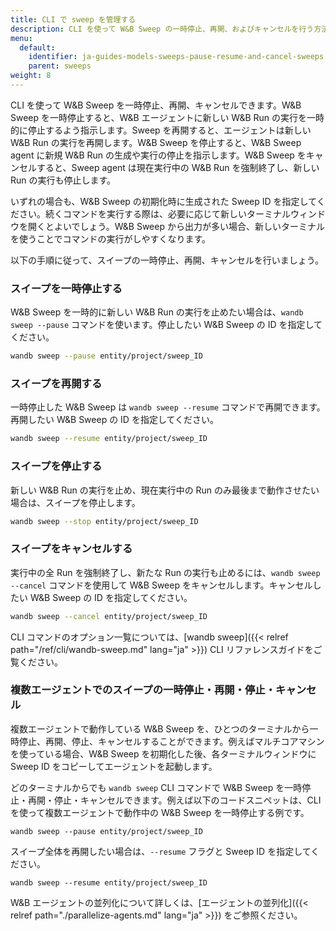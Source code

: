 ```yaml
---
title: CLI で sweep を管理する
description: CLI を使って W&B Sweep の一時停止、再開、およびキャンセルを行う方法。
menu:
  default:
    identifier: ja-guides-models-sweeps-pause-resume-and-cancel-sweeps
    parent: sweeps
weight: 8
---
```


CLI を使って W&B Sweep を一時停止、再開、キャンセルできます。W&B Sweep を一時停止すると、W&B エージェントに新しい W&B Run の実行を一時的に停止するよう指示します。Sweep を再開すると、エージェントは新しい W&B Run の実行を再開します。W&B Sweep を停止すると、W&B Sweep agent に新規 W&B Run の生成や実行の停止を指示します。W&B Sweep をキャンセルすると、Sweep agent は現在実行中の W&B Run を強制終了し、新しい Run の実行も停止します。

いずれの場合も、W&B Sweep の初期化時に生成された Sweep ID を指定してください。続くコマンドを実行する際は、必要に応じて新しいターミナルウィンドウを開くとよいでしょう。W&B Sweep から出力が多い場合、新しいターミナルを使うことでコマンドの実行がしやすくなります。

以下の手順に従って、スイープの一時停止、再開、キャンセルを行いましょう。

### スイープを一時停止する

W&B Sweep を一時的に新しい W&B Run の実行を止めたい場合は、`wandb sweep --pause` コマンドを使います。停止したい W&B Sweep の ID を指定してください。

```bash
wandb sweep --pause entity/project/sweep_ID
```

### スイープを再開する

一時停止した W&B Sweep は `wandb sweep --resume` コマンドで再開できます。再開したい W&B Sweep の ID を指定してください。

```bash
wandb sweep --resume entity/project/sweep_ID
```

### スイープを停止する

新しい W&B Run の実行を止め、現在実行中の Run のみ最後まで動作させたい場合は、スイープを停止します。

```bash
wandb sweep --stop entity/project/sweep_ID
```

### スイープをキャンセルする

実行中の全 Run を強制終了し、新たな Run の実行も止めるには、`wandb sweep --cancel` コマンドを使用して W&B Sweep をキャンセルします。キャンセルしたい W&B Sweep の ID を指定してください。

```bash
wandb sweep --cancel entity/project/sweep_ID
```

CLI コマンドのオプション一覧については、[wandb sweep]({{< relref path="/ref/cli/wandb-sweep.md" lang="ja" >}}) CLI リファレンスガイドをご覧ください。

### 複数エージェントでのスイープの一時停止・再開・停止・キャンセル

複数エージェントで動作している W&B Sweep を、ひとつのターミナルから一時停止、再開、停止、キャンセルすることができます。例えばマルチコアマシンを使っている場合、W&B Sweep を初期化した後、各ターミナルウィンドウに Sweep ID をコピーしてエージェントを起動します。

どのターミナルからでも `wandb sweep` CLI コマンドで W&B Sweep を一時停止・再開・停止・キャンセルできます。例えば以下のコードスニペットは、CLI を使って複数エージェントで動作中の W&B Sweep を一時停止する例です。

```
wandb sweep --pause entity/project/sweep_ID
```

スイープ全体を再開したい場合は、`--resume` フラグと Sweep ID を指定してください。

```
wandb sweep --resume entity/project/sweep_ID
```

W&B エージェントの並列化について詳しくは、[エージェントの並列化]({{< relref path="./parallelize-agents.md" lang="ja" >}}) をご参照ください。